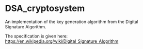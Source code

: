 # DSA_cryptosystem
An implementation of the key generation algorithm from the Digital Signature Algorithm.

The specification is given here: https://en.wikipedia.org/wiki/Digital_Signature_Algorithm
